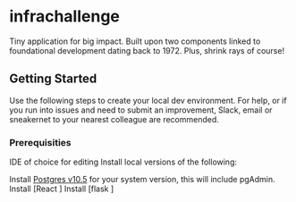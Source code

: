 # infrachallenge

Tiny application for big impact.  Built upon two components linked to foundational development dating back to 1972.  Plus, shrink rays of course!

## Getting Started

Use the following steps to create your local dev environment. For help, or if you run into issues and need to submit an improvement, Slack, email or sneakernet to your nearest colleague are recommended.


### Prerequisities

IDE of choice for editing
Install local versions of the following:

Install [Postgres v10.5](https://www.postgresql.org/download/) for your system version, this will include pgAdmin.
Install [React ]
Install [flask ]

```

